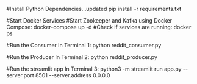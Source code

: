 #Install Python Dependencies...updated
pip install -r requirements.txt

#Start Docker Services
#Start Zookeeper and Kafka using Docker Compose: docker-compose up -d
#Check if services are running: docker ps

#Run the Consumer
In Terminal 1:
python reddit_consumer.py

#Run the Producer
In Terminal 2:
python reddit_producer.py


#Run the streamlit app 
In Terminal 3:
python3 -m streamlit run app.py --server.port 8501 --server.address 0.0.0.0
